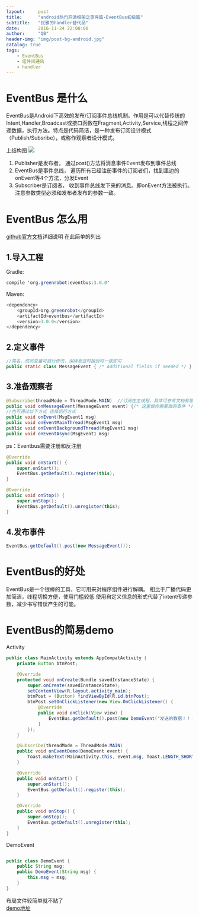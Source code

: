 ```yaml
---
layout:     post
title:      "android热门开源框架之事件篇-EventBus初级篇"
subtitle:   "优雅的handler替代品"
date:       2016-11-24 22:00:00
author:     "QB"
header-img: "img/post-bg-android.jpg"
catalog: true
tags:
    - EventBus
    - 组件间通讯
    - handler
---
```


#  EventBus 是什么
EventBus是Android下高效的发布/订阅事件总线机制。作用是可以代替传统的Intent,Handler,Broadcast或接口函数在Fragment,Activity,Service,线程之间传递数据，执行方法。特点是代码简洁，是一种发布订阅设计模式（Publish/Subsribe），或称作观察者设计模式。
 
 上结构图
 ![](http://oh343spqg.bkt.clouddn.com/EventBus.png)
 
1. Publisher是发布者， 通过post()方法将消息事件Event发布到事件总线
2. EventBus是事件总线， 遍历所有已经注册事件的订阅者们，找到里边的onEvent等4个方法，分发Event
3. Subscriber是订阅者， 收到事件总线发下来的消息。即onEvent方法被执行。注意参数类型必须和发布者发布的参数一致。   

#  EventBus 怎么用
[github官方文档](https://github.com/greenrobot/EventBus)详细说明
在此简单的列出
## 1.导入工程
Gradle:
``` java
compile 'org.greenrobot:eventbus:3.0.0'
```
Maven:
```java 
<dependency>
    <groupId>org.greenrobot</groupId>
    <artifactId>eventbus</artifactId>
    <version>3.0.0</version>
</dependency>
```

## 2.定义事件
``` java
//类名，成员变量可自行修改，保持发送时接受时一致即可
public static class MessageEvent { /* Additional fields if needed */ }
```

## 3.准备观察者
``` java
@Subscribe(threadMode = ThreadMode.MAIN)  //订阅在主线程，具体可参考文档有哪些方式
public void onMessageEvent(MessageEvent event) {/* 这里做你需要做的事件 */};
//也可通过以下方式 选择运行方式
public void onEvent(MsgEvent1 msg)
public void onEventMainThread(MsgEvent1 msg)
public void onEventBackgroundThread(MsgEvent1 msg)
public void onEventAsync(MsgEvent1 msg)
```
ps：Eventbus需要注册和反注册
``` java
@Override
public void onStart() {
    super.onStart();
    EventBus.getDefault().register(this);
}

@Override
public void onStop() {
    super.onStop();
    EventBus.getDefault().unregister(this);
}
```

## 4.发布事件
``` java
EventBus.getDefault().post(new MessageEvent());
```

# EventBus的好处

EventBus是一个很棒的工具，它可用来对程序组件进行解耦。
相比于广播代码更加简洁，线程切换方便，使用门槛较低
使用自定义信息的形式代替了intent传递参数，减少书写错误产生的可能。

# EventBus的简易demo
Activity
``` java
public class MainActivity extends AppCompatActivity {
    private Button btnPost;

    @Override
    protected void onCreate(Bundle savedInstanceState) {
        super.onCreate(savedInstanceState);
        setContentView(R.layout.activity_main);
        btnPost = (Button) findViewById(R.id.btnPost);
        btnPost.setOnClickListener(new View.OnClickListener() {
            @Override
            public void onClick(View view) {
                EventBus.getDefault().post(new DemoEvent("发送的数据！！！"));
            }
        });
    }

    @Subscribe(threadMode = ThreadMode.MAIN)
    public void onEventDemo(DemoEvent event) {
        Toast.makeText(MainActivity.this, event.msg, Toast.LENGTH_SHORT).show();
    }

    @Override
    public void onStart() {
        super.onStart();
        EventBus.getDefault().register(this);
    }

    @Override
    public void onStop() {
        super.onStop();
        EventBus.getDefault().unregister(this);
    }
}

```
DemoEvent

``` java

public class DemoEvent {
    public String msg;
    public DemoEvent(String msg) {
        this.msg = msg;
    }
}

```

布局文件较简单就不贴了<br>
[demo地址](https://github.com/qianbin01/EventBusDemo)

